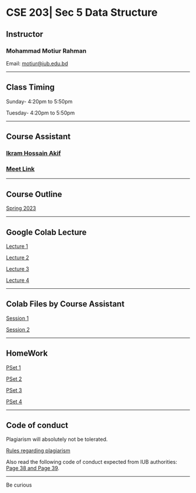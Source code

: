 # CSE 203| Sec 5 Data Structure

## Instructor
### Mohammad Motiur Rahman
Email: motiur@iub.edu.bd

* * *

## Class Timing

Sunday- 4:20pm to 5:50pm

Tuesday- 4:20pm to 5:50pm

* * * 

## Course Assistant
### [Ikram Hossain Akif](mailto:2130734@iub.edu.bd)
### [Meet Link](https://meet.google.com/oct-ptzn-qbj) 

* * *

## Course Outline

[Spring 2023](https://drive.google.com/file/d/1z54mqMOghtS7a8FLOoKlwdsRTY9zzTQS/view?usp=sharing)

* * *

## Google Colab Lecture 

[Lecture 1](https://colab.research.google.com/drive/1EkuotepeLGA3ZGCefWDMsXZe2FebVb1l?usp=sharing)

[Lecture 2](https://colab.research.google.com/drive/172bIF_VXFJFM-gwJrsLXb283rOlbBN5F?usp=sharing)

[Lecture 3](https://colab.research.google.com/drive/1wL9JYVsLkVo_0E7Nw-XKGYOxKShKn_6V?usp=sharing)

[Lecture 4](https://colab.research.google.com/drive/1WO71z8n-L3Xi055PokeV_kEl25aiOXLl?usp=sharing)


* * * 

## Colab Files by Course Assistant

[Session 1](https://colab.research.google.com/drive/17IMYoDryS2E8UHSiFWzX69ECWR3_CNzT?usp=sharing)

[Session 2](https://colab.research.google.com/drive/17IMYoDryS2E8UHSiFWzX69ECWR3_CNzT?usp=sharing)


* * * 
## HomeWork

[PSet 1](https://drive.google.com/file/d/1V3JRlkX6HqPavuW0QIplfgzvcSbQ94DH/view?usp=sharing)

[PSet 2](https://drive.google.com/file/d/1V3sWECeHWl4mXxv9FdYr4fBVejZGu2M5/view?usp=sharing)

[PSet 3](https://colab.research.google.com/drive/1Ah8XmS4YYeKAEfWthp86a0KQceZ2uXAb?usp=sharing)

[PSet 4](https://colab.research.google.com/drive/1Es0Covq5ib5bHSxSFhA4hKoNRTDcpiAI?usp=sharing)


* * * 

## Code of conduct

Plagiarism will absolutely not be tolerated.

[Rules regarding plagiarism](https://www.plagiarism.org/article/what-is-plagiarism)

Also read the following code of conduct expected from IUB authorities: [Page 38 and Page 39](http://www.iub.edu.bd/files/Greenbook,sp19.f.pdf).

* * *   


Be curious
